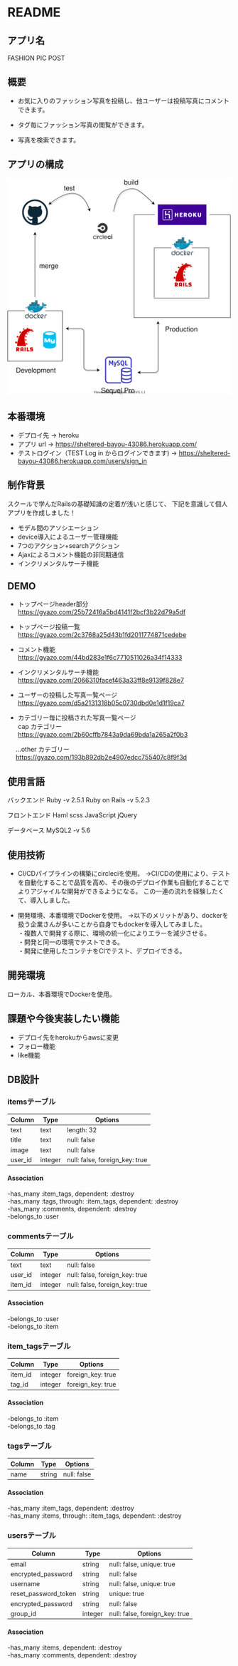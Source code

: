 # README

## アプリ名

FASHION PIC POST


## 概要

- お気に入りのファッション写真を投稿し、他ユーザーは投稿写真にコメントできます。

- タグ毎にファッション写真の閲覧ができます。

- 写真を検索できます。


## アプリの構成

![](.drawio.svg)


## 本番環境

- デプロイ先 → heroku
- アプリ url → https://sheltered-bayou-43086.herokuapp.com/
- テストログイン（TEST Log in からログインできます) → https://sheltered-bayou-43086.herokuapp.com/users/sign_in


## 制作背景

スクールで学んだRailsの基礎知識の定着が浅いと感じて、
下記を意識して個人アプリを作成しました！

- モデル間のアソシエーション  
- device導入によるユーザー管理機能  
- 7つのアクション+searchアクション  
- Ajaxによるコメント機能の非同期通信  
- インクリメンタルサーチ機能  


## DEMO

- トップページheader部分  
https://gyazo.com/25b72416a5bd4141f2bcf3b22d79a5df

- トップページ投稿一覧  
https://gyazo.com/2c3768a25d43b1fd2011774871cedebe

- コメント機能  
https://gyazo.com/44bd283e1f6c7710511026a34f14333

- インクリメンタルサーチ機能  
https://gyazo.com/2066310facef463a33ff8e9139f828e7

- ユーザーの投稿した写真一覧ページ  
https://gyazo.com/d5a2131318b05c0730dbd0e1d1f19ca7

- カテゴリー毎に投稿された写真一覧ページ  
cap カテゴリー  
https://gyazo.com/2b60cffb7843a9da69bda1a265a2f0b3  

&nbsp; &ensp; …other カテゴリー  
&nbsp; &ensp; https://gyazo.com/193b892db2e4907edcc755407c8f9f3d


## 使用言語

バックエンド
Ruby -v 2.5.1
Ruby on Rails -v 5.2.3

フロントエンド
Haml
scss
JavaScript
jQuery

データベース
MySQL2 -v 5.6


## 使用技術

- CI/CDパイプラインの構築にcircleciを使用。
→CI/CDの使用により、テストを自動化することで品質を高め、その後のデプロイ作業も自動化することで
よりアジャイルな開発ができるようになる。
この一連の流れを経験したくて、導入しました。

- 開発環境、本番環境でDockerを使用。
→以下のメリットがあり、dockerを扱う企業さんが多いことから自身でもdockerを導入してみました。  
・複数人で開発する際に、環境の統一化によりエラーを減少させる。  
・開発と同一の環境でテストできる。  
・開発に使用したコンテナをCIでテスト、デプロイできる。  


## 開発環境

ローカル、本番環境でDockerを使用。


## 課題や今後実装したい機能

- デプロイ先をherokuからawsに変更
- フォロー機能
- like機能


## DB設計

### itemsテーブル

|Column|Type|Options|
|------|----|-------|
|text|text|length: 32|
|title|text|null: false|
|image|text|null: false|
|user_id|integer|null: false, foreign_key: true|

#### Association

-has_many :item_tags, dependent: :destroy  
-has_many :tags, through: :item_tags, dependent: :destroy  
-has_many :comments, dependent: :destroy  
-belongs_to :user  


### commentsテーブル

|Column|Type|Options|
|------|----|-------|
|text|text|null: false|
|user_id|integer|null: false, foreign_key: true|
|item_id|integer|null: false, foreign_key: true|

#### Association

-belongs_to :user  
-belongs_to :item  


### item_tagsテーブル

|Column|Type|Options|
|------|----|-------|
|item_id|integer|foreign_key: true|
|tag_id|integer|foreign_key: true|

#### Association

-belongs_to :item  
-belongs_to :tag  


### tagsテーブル

|Column|Type|Options|
|------|----|-------|
|name|string|null: false|

#### Association

-has_many :item_tags, dependent: :destroy  
-has_many :items, through: :item_tags, dependent: :destroy  


### usersテーブル

|Column|Type|Options|
|------|----|-------|
|email|string|null: false, unique: true|
|encrypted_password|string|null: false|
|username|string|null: false, unique: true|
|reset_password_token|string|unique: true|
|encrypted_password|string|null: false|
|group_id|integer|null: false, foreign_key: true|

#### Association

-has_many :items, dependent: :destroy  
-has_many :comments, dependent: :destroy  
